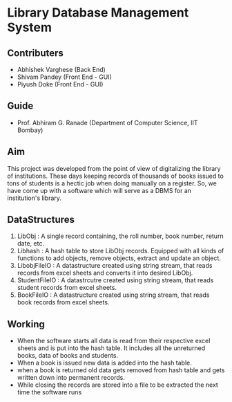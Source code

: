 # Library Database Management System

## Contributers

- Abhishek Varghese (Back End)
- Shivam Pandey (Front End - GUI)
- Piyush Doke (Front End - GUI)

## Guide

- Prof. Abhiram G. Ranade (Department of Computer Science, IIT Bombay)

## Aim

This project was developed from the point of view of digitalizing the library of institutions. These days keeping records of thousands of books issued to tons of students is a hectic job when doing manually on a register. So, we have come up with a software which will serve as a DBMS for an institution's library.

## DataStructures

1. LibObj : A single record containing, the roll number, book number, return date, etc.
1. Libhash : A hash table to store LibObj records. Equipped with all kinds of functions to add objects, remove objects, extract and update an object.
1. LibobjFileIO : A datastructure created using string stream, that reads records from excel sheets and converts it into desired LibObj.
1. StudentFileIO : A datastrcutre created using string stream, that reads student records from excel sheets.
1. BookFileIO : A datastructure created using string stream, that reads book records from excel sheets.

## Working 

* When the software starts all data is read from their respective excel sheets and is put into the hash table. It includes all the unreturned books, data of books and students.
* When a book is issued new data is added into the hash table.
* when a book is returned old data gets removed from hash table and gets written down into permanent records.
* While closing the records are stored into a file to be extracted the next time the software runs
